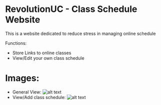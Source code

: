 # RevolutionUC - Class Schedule Website
This is a website dedicated to reduce stress in managing online schedule

Functions: 
- Store Links to online classes
- View/Edit your own class schedule

# Images:
- General View:
![alt text](https://user-images.githubusercontent.com/53650880/139787126-78af6381-f14b-4789-bda4-af0d324d5ebd.png)
- View/Add class schedule:
![alt text](https://user-images.githubusercontent.com/53650880/139787456-f1fe7e88-4687-4c80-b46d-6c397b27539c.png)
